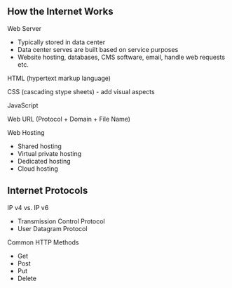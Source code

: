 ## How the Internet Works

Web Server
- Typically stored in data center
- Data center serves are built based on service purposes
- Website hosting, databases, CMS software, email, handle web requests etc.

HTML (hypertext markup language)

CSS (cascading stype sheets) - add visual aspects

JavaScript 

Web URL (Protocol + Domain + File Name)

Web Hosting
- Shared hosting
- Virtual private hosting
- Dedicated hosting
- Cloud hosting

## Internet Protocols

IP v4 vs. IP v6
- Transmission Control Protocol
- User Datagram Protocol

Common HTTP Methods
- Get
- Post
- Put
- Delete
